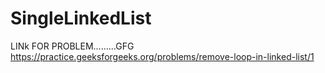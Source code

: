# SingleLinkedList
LINk FOR PROBLEM.........GFG
https://practice.geeksforgeeks.org/problems/remove-loop-in-linked-list/1

